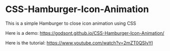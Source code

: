 # CSS-Hamburger-Icon-Animation
This is a simple Hamburger to close icon animation using CSS

Here is a demo: https://godsont.github.io/CSS-Hamburger-Icon-Animation/

Here is the tutorial: https://www.youtube.com/watch?v=2mZT0QSIvYI
